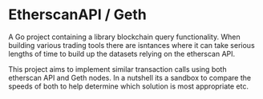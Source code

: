 # EtherscanAPI / Geth
A Go project containing a library blockchain query functionality. When building various trading tools there are isntances where it can take serious lengths of time
to build up the datasets relying on the etherscan API.

This project aims to implement similar transaction calls using both etherscan API and Geth nodes. In a nutshell its a sandbox to compare the speeds of both to help determine
which solution is most appropriate etc. 

